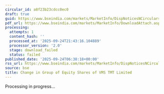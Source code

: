 ```yaml
---
circular_id: a8f23b23cdcc0ec0
draft: true
guid: https://www.bseindia.com/markets/MarketInfo/DispNoticesNCirculars.aspx?Noticeid={96048E2A-BA42-4DE2-8A67-98EAAD353750}&noticeno=20250924-3&dt=09/24/2025&icount=3&totcount=75&flag=0
pdf_url: https://www.bseindia.com/markets/MarketInfo/DownloadAttach.aspx?id=20250924-3&attachedId=
processing:
  attempts: 1
  content_hash: ''
  processed_at: '2025-09-24T21:43:16.104889'
  processor_version: '2.0'
  stage: download_failed
  status: failed
published_date: '2025-09-24T06:38:18+00:00'
rss_url: https://www.bseindia.com/markets/MarketInfo/DispNoticesNCirculars.aspx?Noticeid={96048E2A-BA42-4DE2-8A67-98EAAD353750}&noticeno=20250924-3&dt=09/24/2025&icount=3&totcount=75&flag=0
source: bse
title: Change in Group of Equity Shares of VMS TMT Limited
---
```


Processing in progress...
